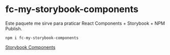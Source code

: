 # fc-my-storybook-components

Este paquete me sirve para praticar React Components + Storybook + NPM Publish.

```
npm i fc-my-storybook-components
```

[Storybook Components](https://fcastillo-serempre.github.io/sb-components/?path=/story/example-introduction--page)
